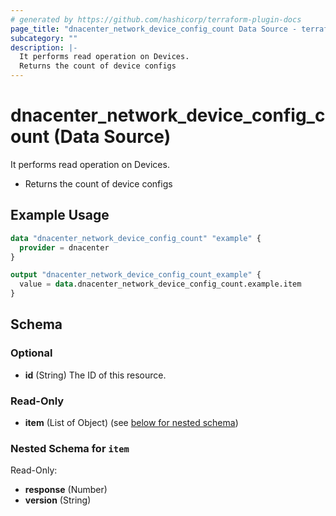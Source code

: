 ```yaml
---
# generated by https://github.com/hashicorp/terraform-plugin-docs
page_title: "dnacenter_network_device_config_count Data Source - terraform-provider-dnacenter"
subcategory: ""
description: |-
  It performs read operation on Devices.
  Returns the count of device configs
---
```


# dnacenter_network_device_config_count (Data Source)

It performs read operation on Devices.

- Returns the count of device configs

## Example Usage

```terraform
data "dnacenter_network_device_config_count" "example" {
  provider = dnacenter
}

output "dnacenter_network_device_config_count_example" {
  value = data.dnacenter_network_device_config_count.example.item
}
```

<!-- schema generated by tfplugindocs -->
## Schema

### Optional

- **id** (String) The ID of this resource.

### Read-Only

- **item** (List of Object) (see [below for nested schema](#nestedatt--item))

<a id="nestedatt--item"></a>
### Nested Schema for `item`

Read-Only:

- **response** (Number)
- **version** (String)


